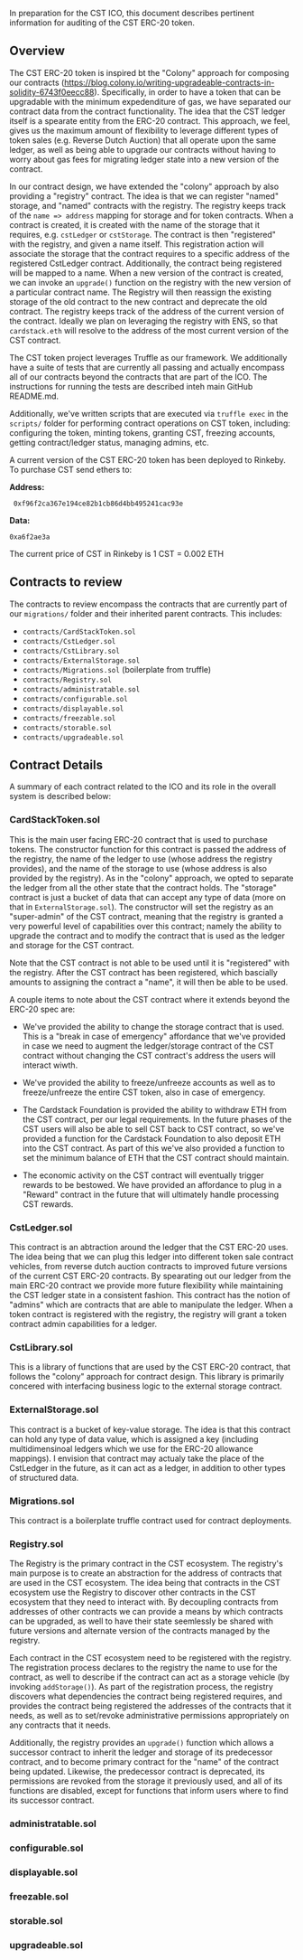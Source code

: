 In preparation for the CST ICO, this document describes pertinent information for auditing of the CST ERC-20 token.

## Overview

The CST ERC-20 token is inspired bt the "Colony" approach for composing our contracts (https://blog.colony.io/writing-upgradeable-contracts-in-solidity-6743f0eecc88). Specifically, in order to have a token that can be upgradable with the minimum expedenditure of gas, we have separated our contract data from the contract functionality. The idea that the CST ledger itself is a spearate entity from the ERC-20 contract. This approach, we feel, gives us the maximum amount of flexibility to leverage different types of token sales (e.g. Reverse Dutch Auction) that all operate upon the same ledger, as well as being able to upgrade our contracts without having to worry about gas fees for migrating ledger state into a new version of the contract.

In our contract design, we have extended the "colony" approach by also providing a "registry" contract. The idea is that we can register "named" storage, and "named" contracts with the registry. The registry keeps track of the `name => address` mapping for storage and for token contracts. When a contract is created, it is created with the name of the storage that it requires, e.g. `cstLedger` or `cstStorage`. The contract is then "registered" with the registry, and given a name itself. This registration action will associate the storage that the contract requires to a specific address of the registered CstLedger contract. Additionally, the contract being registered will be mapped to a name. When a new version of the contract is created, we can invoke an `upgrade()` function on the registry with the new version of a particular contract name. The Registry will then reassign the existing storage of the old contract to the new contract and deprecate the old contract. The registry keeps track of the address of the current version of the contract. Ideally we plan on leveraging the registry with ENS, so that `cardstack.eth` will resolve to the address of the most current version of the CST contract.

The CST token project leverages Truffle as our framework. We additionally have a suite of tests that are currently all passing and actually encompass all of our contracts beyond the contracts that are part of the ICO. The instructions for running the tests are described inteh main GitHub README.md.

Additionally, we've written scripts that are executed via `truffle exec` in the `scripts/` folder for performing contract operations on CST token, including: configuring the token, minting tokens, granting CST, freezing accounts, getting contract/ledger status, managing admins, etc.

A current version of the CST ERC-20 token has been deployed to Rinkeby. To purchase CST send ethers to:

**Address:**
```
 0xf96f2ca367e194ce82b1cb86d4bb495241cac93e   
 ```
**Data:**
```
0xa6f2ae3a
``` 

The current price of CST in Rinkeby is 1 CST = 0.002 ETH

## Contracts to review

The contracts to review encompass the contracts that are currently part of our `migrations/` folder and their inherited parent contracts. This includes:
* `contracts/CardStackToken.sol`
* `contracts/CstLedger.sol`
* `contracts/CstLibrary.sol`
* `contracts/ExternalStorage.sol`
* `contracts/Migrations.sol` (boilerplate from truffle)
* `contracts/Registry.sol`
* `contracts/administratable.sol`
* `contracts/configurable.sol`
* `contracts/displayable.sol`
* `contracts/freezable.sol`
* `contracts/storable.sol`
* `contracts/upgradeable.sol`

## Contract Details

A summary of each contract related to the ICO and its role in the overall system is described below:

### CardStackToken.sol
This is the main user facing ERC-20 contract that is used to purchase tokens. The constructor function for this contract is passed the address of the registry, the name of the ledger to use (whose address the registry provides), and the name of the storage to use (whose address is also provided by the registry). As in the "colony" approach, we opted to separate the ledger from all the other state that the contract holds. The "storage" contract is just a bucket of data that can accept any type of data (more on that in `ExternalStorage.sol`). The constructor will set the registry as an "super-admin" of the CST contract, meaning that the registry is granted a very powerful level of capabilities over this contract; namely the ability to upgrade the contract and to modify the contract that is used as the ledger and storage for the CST contract.

Note that the CST contract is not able to be used until it is "registered" with the registry. After the CST contract has been registered, which bascially amounts to assigning the contract a "name", it will then be able to be used.

A couple items to note about the CST contract where it extends beyond the ERC-20 spec are:

* We've provided the ability to change the storage contract that is used. This is a "break in case of emergency" affordance that we've provided in case we need to augment the ledger/storage contract of the CST contract without changing the CST contract's address the users will interact wiwth.

* We've provided the ability to freeze/unfreeze accounts as well as to freeze/unfreeze the entire CST token, also in case of emergency.

* The Cardstack Foundation is provided the ability to withdraw ETH from the CST contract, per our legal requirements. In the future phases of the CST users will also be able to sell CST back to CST contract, so we've provided a function for the Cardstack Foundation to also deposit ETH into the CST contract. As part of this we've also provided a function to set the minimum balance of ETH that the CST contract should maintain.

* The economic activity on the CST contract will eventually trigger rewards to be bestowed. We have provided an affordance to plug in a "Reward" contract in the future that will ultimately handle processing CST rewards.

### CstLedger.sol

This contract is an abtraction around the ledger that the CST ERC-20 uses. The idea being that we can plug this ledger into different token sale contract vehicles, from reverse dutch auction contracts to improved future versions of the current CST ERC-20 contracts. By spearating out our ledger from the main ERC-20 contract we provide more future flexibility while maintaining the CST ledger state in a consistent fashion. This contract has the notion of "admins" which are contracts that are able to manipulate the ledger. When a token contract is registered with the registry, the registry will grant a token contract admin capabilities for a ledger.

### CstLibrary.sol

This is a library of functions that are used by the CST ERC-20 contract, that follows the "colony" approach for contract design. This library is primarily concered with interfacing business logic to the external storage contract.

### ExternalStorage.sol

This contract is a bucket of key-value storage. The idea is that this contract can hold any type of data value, which is assigned a key (including multidimensinoal ledgers which we use for the ERC-20 allowance mappings). I envision that contract may actualy take the place of the CstLedger in the future, as it can act as a ledger, in addition to other types of structured data.

### Migrations.sol

This contract is a boilerplate truffle contract used for contract deployments.

### Registry.sol

The Registry is the primary contract in the CST ecosystem. The registry's main purpose is to create an abstraction for the address of contracts that are used in the CST ecosystem. The idea being that contracts in the CST ecosystem use the Registry to discover other contracts in the CST ecosystem that they need to interact with. By decoupling contracts from addresses of other contracts we can provide a means by which contracts can be upgraded, as well to have their state seemlessly be shared with future versions and alternate version of the contracts managed by the registry.

Each contract in the CST ecosystem need to be registered with the registry. The registration process declares to the registry the name to use for the contract, as well to describe if the contract can act as a storage vehicle (by invoking `addStorage()`). As part of the registration process, the registry discovers what dependencies the contract being registered requires, and provides the contract being registered the addresses of the contracts that it needs, as well as to set/revoke administrative permissions appropriately on any contracts that it needs.

Additionally, the registry provides an `upgrade()` function which allows a successor contract to inherit the ledger and storage of its predecessor contract, and to become primary contract for the "name" of the contract being updated. Likewise, the predecessor contract is deprecated, its permissions are revoked from the storage it previously used, and all of its functions are disabled, except for functions that inform users where to find its successor contract.

### administratable.sol

### configurable.sol

### displayable.sol

### freezable.sol

### storable.sol

### upgradeable.sol

